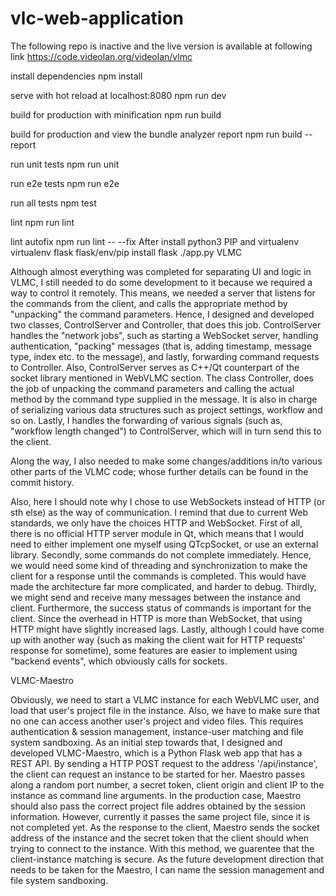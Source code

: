 # vlc-web-application
The following  repo is inactive and the live version is available at following link
https://code.videolan.org/videolan/vlmc

 install dependencies
npm install

serve with hot reload at localhost:8080
npm run dev

 build for production with minification
npm run build

 build for production and view the bundle analyzer report
npm run build --report

 run unit tests
npm run unit

 run e2e tests
npm run e2e

 run all tests
npm test

 lint
npm run lint

 lint autofix
npm run lint -- --fix
After install python3 PIP and virtualenv 
virtualenv flask
flask/env/pip install flask 
./app.py
VLMC

Although almost everything was completed for separating UI and logic in VLMC, I still
needed to do some development to it because we required a way to control it remotely.
This means, we needed a server that listens for the commands from the client, and calls
the appropriate method by "unpacking" the command parameters. Hence, I designed and 
developed two classes, ControlServer and Controller, that does this job. ControlServer
handles the "network jobs", such as starting a WebSocket server, handling authentication,
"packing" messages (that is, adding timestamp, message type, index etc. to the message),
and lastly, forwarding command requests to Controller. Also, ControlServer serves as
C++/Qt counterpart of the socket library mentioned in WebVLMC section. The class Controller,
does the job of unpacking the command parameters and calling the actual method by the
command type supplied in the message. It is also in charge of serializing various data
structures such as project settings, workflow and so on. Lastly, I handles the forwarding
of various signals (such as, "workflow length changed") to ControlServer, which will
in turn send this to the client.

Along the way, I also needed to make some changes/additions in/to various other parts of
the VLMC code; whose further details can be found in the commit history.

Also, here I should note why I chose to use WebSockets instead of HTTP (or sth else)
as the way of communication. I remind that due to current Web standards, we only have
the choices HTTP and WebSocket. First of all, there is no official HTTP server module
in Qt, which means that I would need to either implement one myself using QTcpSocket,
or use an external library. Secondly, some commands do not complete immediately.
Hence, we would need some kind of threading and synchronization to make the client
for a response until the commands is completed. This would have made the architecture
far more complicated, and harder to debug. Thirdly, we might send and receive many
messages between the instance and client. Furthermore, the success status of commands
is important for the client. Since the overhead in HTTP is more than WebSocket, that
using HTTP might have slightly increased lags. Lastly, although I could have come
up with another way (such as making the client wait for HTTP requests' response for
sometime), some features are easier to implement using "backend events", which
obviously calls for sockets.

VLMC-Maestro

Obviously, we need to start a VLMC instance for each WebVLMC user, and load that user's
project file in the instance. Also, we have to make sure that no one can access another
user's project and video files. This requires authentication & session management,
instance-user matching and file system sandboxing. As an initial step towards that, 
I designed and developed VLMC-Maestro, which is a Python Flask web app that has a
REST API. By sending a HTTP POST request to the address '/api/instance', the client 
can request an instance to be started for her. Maestro passes along a random port 
number, a secret token, client origin and client IP to the instance as command line 
arguments. In the production case, Maestro should also pass the correct project file
addres obtained by the session information. However, currently it passes the same 
project file, since it is not completed yet. As the response to the client, Maestro
sends the socket address of the instance and the secret token that the client should
when trying to connect to the instance. With this method, we guarentee that
the client-instance matching is secure. As the future development direction that
needs to be taken for the Maestro, I can name the session management and file system
sandboxing.

